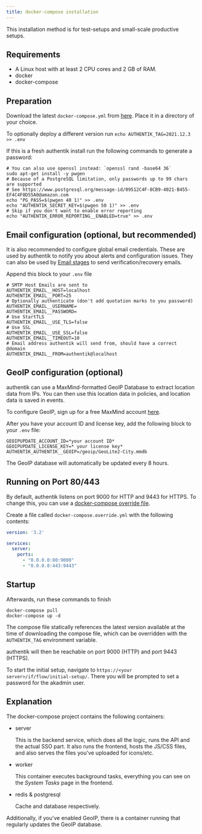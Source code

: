 ```yaml
---
title: docker-compose installation
---
```


This installation method is for test-setups and small-scale productive setups.

## Requirements

- A Linux host with at least 2 CPU cores and 2 GB of RAM.
- docker
- docker-compose

## Preparation

Download the latest `docker-compose.yml` from [here](https://goauthentik.io/docker-compose.yml). Place it in a directory of your choice.

To optionally deploy a different version run `echo AUTHENTIK_TAG=2021.12.3 >> .env`

If this is a fresh authentik install run the following commands to generate a password:

```shell
# You can also use openssl instead: `openssl rand -base64 36`
sudo apt-get install -y pwgen
# Because of a PostgreSQL limitation, only passwords up to 99 chars are supported
# See https://www.postgresql.org/message-id/09512C4F-8CB9-4021-B455-EF4C4F0D55A0@amazon.com
echo "PG_PASS=$(pwgen 40 1)" >> .env
echo "AUTHENTIK_SECRET_KEY=$(pwgen 50 1)" >> .env
# Skip if you don't want to enable error reporting
echo "AUTHENTIK_ERROR_REPORTING__ENABLED=true" >> .env
```

## Email configuration (optional, but recommended)

It is also recommended to configure global email credentials. These are used by authentik to notify you about alerts and configuration issues. They can also be used by [Email stages](../flow/stages/email/) to send verification/recovery emails.

Append this block to your `.env` file

```shell
# SMTP Host Emails are sent to
AUTHENTIK_EMAIL__HOST=localhost
AUTHENTIK_EMAIL__PORT=25
# Optionally authenticate (don't add quotation marks to you password)
AUTHENTIK_EMAIL__USERNAME=
AUTHENTIK_EMAIL__PASSWORD=
# Use StartTLS
AUTHENTIK_EMAIL__USE_TLS=false
# Use SSL
AUTHENTIK_EMAIL__USE_SSL=false
AUTHENTIK_EMAIL__TIMEOUT=10
# Email address authentik will send from, should have a correct @domain
AUTHENTIK_EMAIL__FROM=authentik@localhost
```

## GeoIP configuration (optional)

authentik can use a MaxMind-formatted GeoIP Database to extract location data from IPs. You can then use this location data in policies, and location data is saved in events.

To configure GeoIP, sign up for a free MaxMind account [here](https://www.maxmind.com/en/geolite2/signup).

After you have your account ID and license key, add the following block to your `.env` file:

```shell
GEOIPUPDATE_ACCOUNT_ID=*your account ID*
GEOIPUPDATE_LICENSE_KEY=* your license key*
AUTHENTIK_AUTHENTIK__GEOIP=/geoip/GeoLite2-City.mmdb
```

The GeoIP database will automatically be updated every 8 hours.

## Running on Port 80/443

By default, authentik listens on port 9000 for HTTP and 9443 for HTTPS. To change this, you can use a [docker-compose override file](https://docs.docker.com/compose/extends/#adding-and-overriding-configuration).

Create a file called `docker-compose.override.yml` with the following contents:

```yaml
version: '3.2'

services:
  server:
    ports:
      - "0.0.0.0:80:9000"
      - "0.0.0.0:443:9443"
```

## Startup

Afterwards, run these commands to finish

```shell
docker-compose pull
docker-compose up -d
```

The compose file statically references the latest version available at the time of downloading the compose file, which can be overridden with the `AUTHENTIK_TAG` environment variable.

authentik will then be reachable on port 9000 (HTTP) and port 9443 (HTTPS).

To start the initial setup, navigate to `https://<your server>/if/flow/initial-setup/`. There you will be prompted to set a password for the akadmin user.

## Explanation

The docker-compose project contains the following containers:

- server

    This is the backend service, which does all the logic, runs the API and the actual SSO part. It also runs the frontend, hosts the JS/CSS files, and also serves the files you've uploaded for icons/etc.

- worker

    This container executes background tasks, everything you can see on the *System Tasks* page in the frontend.

- redis & postgresql

    Cache and database respectively.

Additionally, if you've enabled GeoIP, there is a container running that regularly updates the GeoIP database.
